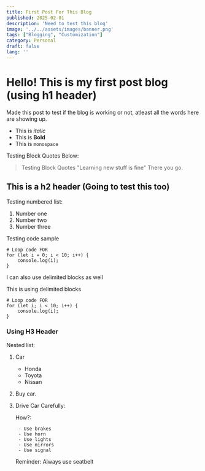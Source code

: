 ```yaml
---
title: First Post For This Blog
published: 2025-02-01
description: 'Need to test this blog'
image: '../../assets/images/banner.png'
tags: ["Blogging", "Customization"]
category: Personal
draft: false 
lang: ''
---
```


# Hello! This is my first post blog (using h1 header)

Made this post to test if the blog is working or not, atleast all the words here are showing up.

- This is _italic_
- This is **Bold**
- This is `monospace`

Testing Block Quotes Below:

> Testing Block Quotes
> "Learning new stuff is fine"
> There you go.

## This is a h2 header (Going to test this too)

Testing numbered list:
1. Number one
2. Number two
3. Number three

Testing code sample

    # Loop code FOR
    for (let i = 0; i < 10; i++) {
        console.log(i);
    }

I can also use delimited blocks as well

This is using delimited blocks
```
# Loop code FOR
for (let i; i < 10; i++) {
    console.log(i);
}
```

### Using H3 Header

Nested list:

1. Car

    - Honda
    - Toyota
    - Nissan

2. Buy car.

3. Drive Car Carefully:

    How?:

        - Use brakes
        - Use horn
        - Use lights
        - Use mirrors
        - Use signal

    Reminder: Always use seatbelt